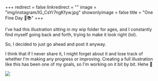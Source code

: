 +++
redirect = false
linkredirect = ""
image = "img/instagram/IG_CsYr7ngKfyw.jpg"
showonlyimage = false
title = "One Fine Day 🍃📚"
+++

I've had this illustration sitting in my wip folder for ages, and I constantly
find myself going back and forth, trying to make it look right (lol). 

<!--more-->

So, I decided to just go ahead and post it anyway.

I think that if I never share it, I might forget about it and lose track of
whether I'm making any progress or improving. Creating a full illustration like
this has been one of my goals, so I'm working on it bit by bit. Hehe 🤍

[![](/img/instagram/IG_CsYr7ngKfyw.jpg)](https://www.instagram.com/p/CsYr7ngKfyw/)